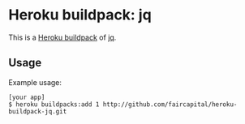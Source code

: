 Heroku buildpack: jq
=======================

This is a [Heroku buildpack](http://devcenter.heroku.com/articles/buildpacks) of [jq](https://stedolan.github.io/jq/).

Usage
-----

Example usage:

    [your app]
    $ heroku buildpacks:add 1 http://github.com/faircapital/heroku-buildpack-jq.git
    
    

